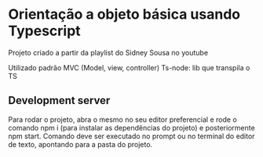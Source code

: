# Orientação a objeto básica usando Typescript
 
Projeto criado a partir da playlist do Sidney Sousa no youtube

Utilizado padrão MVC (Model, view, controller)
Ts-node: lib que transpila o TS

## Development server

Para rodar o projeto, abra o mesmo no seu editor preferencial e rode o comando npm i (para instalar as dependências do projeto) e posteriormente npm start. Comando deve ser executado no prompt ou no terminal do editor de texto, apontando para a pasta do projeto.
